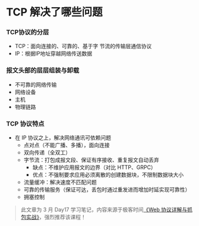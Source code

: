 # TCP 解决了哪些问题

### TCP协议的分层

* TCP：面向连接的、可靠的、基于字 节流的传输层通信协议
* IP：根据IP地址穿越网络传送数据

### 报文头部的层层组装与卸载

* 不可靠的网络传输
* 网络设备
* 主机
* 物理链路

### TCP 协议特点

* 在 IP 协议之上，解决网络通讯可依赖问题
  - 点对点（不能广播、多播），面向连接
  - 双向传递（全双工）
  - 字节流：打包成报文段、保证有序接收、重复报文自动丢弃
    - 缺点：不维护应用报文的边界（对比 HTTP、GRPC）
    - 优点：不强制要求应用必须离散的创建数据块，不限制数据块大小
  - 流量缓冲：解决速度不匹配问题
  - 可靠的传输服务（保证可达，丢包时通过重发进而增加时延实现可靠性）
  - 拥塞控制

> 此文章为 3 月 Day17 学习笔记，内容来源于极客时间[《Web 协议详解与抓包实战》](http://gk.link/a/11UWp)，强烈推荐该课程！
